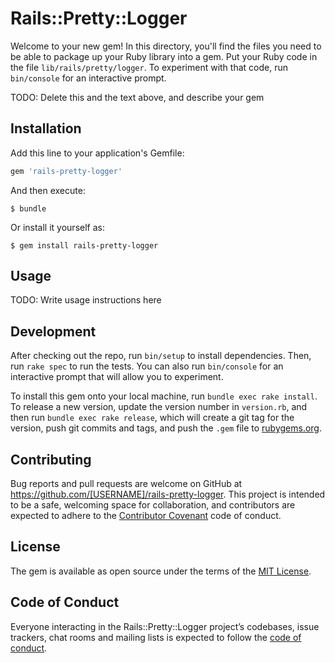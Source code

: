 # Rails::Pretty::Logger

Welcome to your new gem! In this directory, you'll find the files you need to be able to package up your Ruby library into a gem. Put your Ruby code in the file `lib/rails/pretty/logger`. To experiment with that code, run `bin/console` for an interactive prompt.

TODO: Delete this and the text above, and describe your gem

## Installation

Add this line to your application's Gemfile:

```ruby
gem 'rails-pretty-logger'
```

And then execute:

    $ bundle

Or install it yourself as:

    $ gem install rails-pretty-logger

## Usage

TODO: Write usage instructions here

## Development

After checking out the repo, run `bin/setup` to install dependencies. Then, run `rake spec` to run the tests. You can also run `bin/console` for an interactive prompt that will allow you to experiment.

To install this gem onto your local machine, run `bundle exec rake install`. To release a new version, update the version number in `version.rb`, and then run `bundle exec rake release`, which will create a git tag for the version, push git commits and tags, and push the `.gem` file to [rubygems.org](https://rubygems.org).

## Contributing

Bug reports and pull requests are welcome on GitHub at https://github.com/[USERNAME]/rails-pretty-logger. This project is intended to be a safe, welcoming space for collaboration, and contributors are expected to adhere to the [Contributor Covenant](http://contributor-covenant.org) code of conduct.

## License

The gem is available as open source under the terms of the [MIT License](https://opensource.org/licenses/MIT).

## Code of Conduct

Everyone interacting in the Rails::Pretty::Logger project’s codebases, issue trackers, chat rooms and mailing lists is expected to follow the [code of conduct](https://github.com/[USERNAME]/rails-pretty-logger/blob/master/CODE_OF_CONDUCT.md).

